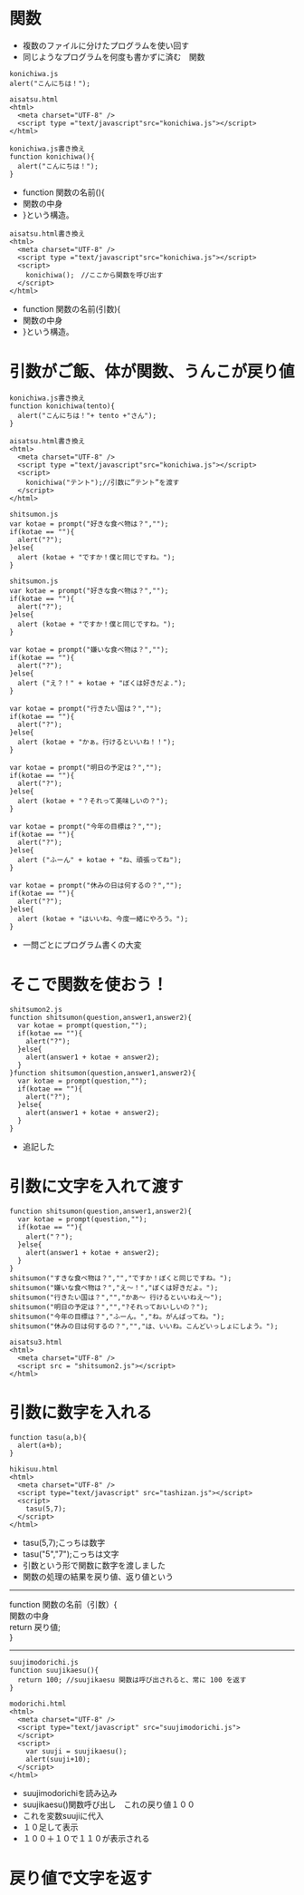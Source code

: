 # 関数
- 複数のファイルに分けたプログラムを使い回す
- 同じようなプログラムを何度も書かずに済む　関数
```
konichiwa.js
alert("こんにちは！");
```
```
aisatsu.html
<html>
  <meta charset="UTF-8" />
  <script type ="text/javascript"src="konichiwa.js"></script>
</html>
```
```
konichiwa.js書き換え
function konichiwa(){
  alert("こんにちは！");
}
```
- function 関数の名前(){
- 関数の中身
- }という構造。
```
aisatsu.html書き換え
<html>
  <meta charset="UTF-8" />
  <script type ="text/javascript"src="konichiwa.js"></script>
  <script>
    konichiwa();　//ここから関数を呼び出す
  </script>
</html>
```
- function 関数の名前(引数){
- 関数の中身
- }という構造。
 # 引数がご飯、体が関数、うんこが戻り値
```
konichiwa.js書き換え
function konichiwa(tento){
  alert("こんにちは！"+ tento +"さん");
}
```
```
aisatsu.html書き換え
<html>
  <meta charset="UTF-8" />
  <script type ="text/javascript"src="konichiwa.js"></script>
  <script>
    konichiwa("テント");//引数に”テント”を渡す
  </script>
</html>
```
```
shitsumon.js
var kotae = prompt("好きな食べ物は？","");
if(kotae == ""){
  alert("?");
}else{
  alert (kotae + "ですか！僕と同じですね。");
}
```
```
shitsumon.js
var kotae = prompt("好きな食べ物は？","");
if(kotae == ""){
  alert("?");
}else{
  alert (kotae + "ですか！僕と同じですね。");
}

var kotae = prompt("嫌いな食べ物は？","");
if(kotae == ""){
  alert("?");
}else{
  alert ("え？！" + kotae + "ぼくは好きだよ.");
}

var kotae = prompt("行きたい国は？","");
if(kotae == ""){
  alert("?");
}else{
  alert (kotae + "かぁ。行けるといいね！！");
}

var kotae = prompt("明日の予定は？","");
if(kotae == ""){
  alert("?");
}else{
  alert (kotae + "？それって美味しいの？");
}

var kotae = prompt("今年の目標は？","");
if(kotae == ""){
  alert("?");
}else{
  alert ("ふーん" + kotae + "ね、頑張ってね");
}

var kotae = prompt("休みの日は何するの？","");
if(kotae == ""){
  alert("?");
}else{
  alert (kotae + "はいいね、今度一緒にやろう。");
}
```
- 一問ごとにプログラム書くの大変
# そこで関数を使おう！
```
shitsumon2.js
function shitsumon(question,answer1,answer2){
  var kotae = prompt(question,"");
  if(kotae == ""){
    alert("?");
  }else{
    alert(answer1 + kotae + answer2);
  }
}function shitsumon(question,answer1,answer2){
  var kotae = prompt(question,"");
  if(kotae == ""){
    alert("?");
  }else{
    alert(answer1 + kotae + answer2);
  }
}
```
- 追記した
# 引数に文字を入れて渡す
```
function shitsumon(question,answer1,answer2){
  var kotae = prompt(question,"");
  if(kotae == ""){
    alert("？");
  }else{
    alert(answer1 + kotae + answer2);
  }
}
shitsumon("すきな食べ物は？","","ですか！ぼくと同じですね。");
shitsumon("嫌いな食べ物は？","え〜！","ぼくは好きだよ。");
shitsumon("行きたい国は？","","かあ〜 行けるといいねえ〜");
shitsumon("明日の予定は？","","?それっておいしいの？");
shitsumon("今年の目標は？","ふーん。","ね。がんばってね。");
shitsumon("休みの日は何するの？","","は、いいね。こんどいっしょにしよう。");
```
```
aisatsu3.html
<html>
  <meta charset="UTF-8" />
  <script src = "shitsumon2.js"></script>
</html>
```
# 引数に数字を入れる
```
function tasu(a,b){
  alert(a+b);
}
```
```
hikisuu.html
<html>
  <meta charset="UTF-8" />
  <script type="text/javascript" src="tashizan.js"></script>
  <script>
    tasu(5,7);
  </script>
</html>
```
- tasu(5,7);こっちは数字
- tasu("5","7");こっちは文字
- 引数という形で関数に数字を渡しました
- 関数の処理の結果を戻り値、返り値という
***
 function 関数の名前（引数）{  
 関数の中身  
return 戻り値;  
 }  
***
```
suujimodorichi.js
function suujikaesu(){
  return 100; //suujikaesu 関数は呼び出されると、常に 100 を返す
}
```
```
modorichi.html
<html>
  <meta charset="UTF-8" />
  <script type="text/javascript" src="suujimodorichi.js">
  </script>
  <script>
    var suuji = suujikaesu();
    alert(suuji+10);
  </script>
</html>
```
- suujimodorichiを読み込み
- suujikaesu()関数呼び出し　これの戻り値１００
- これを変数suujiに代入
- １０足して表示
- １００＋１０で１１０が表示される
# 戻り値で文字を返す  
